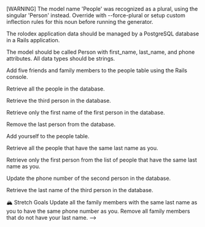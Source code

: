 
<!-- ALL THE CORRECT COMMANDS ARE COMMENTED OUT. HOPEFULLY I'LL BE BACK IN TIME TO HELP Y'ALL FINISH! GOODLUCK!  -->



<!-- rails new active-record -d postgresql -T -->

<!-- rails db:create

rails generate model  People first_name:string last_name:string  phone_attribute:string -->

[WARNING] The model name 'People' was recognized as a plural, using the singular 'Person' instead. Override with --force-plural or setup custom inflection rules for this noun before running the generator.

<!-- rails db:migrate 
rails c -->


The rolodex application data should be managed by a PostgreSQL database in a Rails application.



The model should be called Person with first_name, last_name, and phone attributes. All data types should be strings.

<!--

 rails generate People first_name: last_name: phone_attribute: 

-->

Add five friends and family members to the people table using the Rails console.
<!-- 
Person.create(first_name: "Alex",  last_name: "Abebe",  phone_attribute: "Iphone")

Person.create(first_name: "Jacob",  last_name:" Amezola",  phone_attribute: "Iphone")

 Person.create(first_name: "Gregory",  last_name:"Encalada",  phone_attribute: "Samsung")

Person.create(first_name: "Riri",  last_name:"Rihanna",  phone_attribute: "Teslacon")
 
Person.create(first_name: "Elon",  last_name:"Musk",  phone_attribute: "Nokia") 

-->

Retrieve all the people in the database.

<!-- Person.all -->

Retrieve the third person in the database.

<!-- Person.find(3) -->

Retrieve only the first name of the first person in the database.



Remove the last person from the database.



Add yourself to the people table.



Retrieve all the people that have the same last name as you.



Retrieve only the first person from the list of people that have the same last name as you.



Update the phone number of the second person in the database.



Retrieve the last name of the third person in the database.



🏔 Stretch Goals
Update all the family members with the same last name as you to have the same phone number as you.
Remove all family members that do not have your last name. -->
